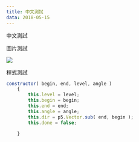 ```yaml
---
title: 中文測試
data: 2018-05-15
---
```


中文測試

圖片測試

![]({{site.url}}{{site.baseurl}}/images/test.jpg)

程式測試

```javascript
constructor( begin, end, level, angle )
    {
        this.level = level;
        this.begin = begin;
        this.end = end;
        this.angle = angle;
        this.dir = p5.Vector.sub( end, begin );
        this.done = false;

    }
```
